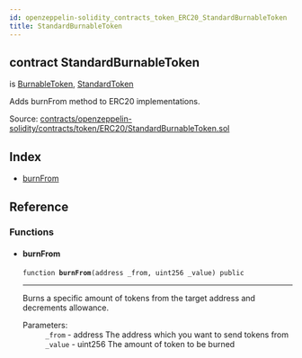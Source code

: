 ```yaml
---
id: openzeppelin-solidity_contracts_token_ERC20_StandardBurnableToken
title: StandardBurnableToken
---
```


<div class="contract-doc"><div class="contract"><h2 class="contract-header"><span class="contract-kind">contract</span> StandardBurnableToken</h2><p class="base-contracts"><span>is</span> <a href="openzeppelin-solidity_contracts_token_ERC20_BurnableToken.html">BurnableToken</a><span>, </span><a href="openzeppelin-solidity_contracts_token_ERC20_StandardToken.html">StandardToken</a></p><p class="description">Adds burnFrom method to ERC20 implementations.</p><div class="source">Source: <a href="https://github.com/2keynet/web3-alpha/blob/v0.0.3/contracts/openzeppelin-solidity/contracts/token/ERC20/StandardBurnableToken.sol" target="_blank">contracts/openzeppelin-solidity/contracts/token/ERC20/StandardBurnableToken.sol</a></div></div><div class="index"><h2>Index</h2><ul><li><a href="openzeppelin-solidity_contracts_token_ERC20_StandardBurnableToken.html#burnFrom">burnFrom</a></li></ul></div><div class="reference"><h2>Reference</h2><div class="functions"><h3>Functions</h3><ul><li><div class="item function"><span id="burnFrom" class="anchor-marker"></span><h4 class="name">burnFrom</h4><div class="body"><code class="signature">function <strong>burnFrom</strong><span>(address _from, uint256 _value) </span><span>public </span></code><hr/><div class="description"><p>Burns a specific amount of tokens from the target address and decrements allowance.</p></div><dl><dt><span class="label-parameters">Parameters:</span></dt><dd><div><code>_from</code> - address The address which you want to send tokens from</div><div><code>_value</code> - uint256 The amount of token to be burned</div></dd></dl></div></div></li></ul></div></div></div>
